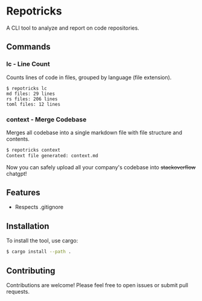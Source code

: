 # Repotricks

A CLI tool to analyze and report on code repositories.

## Commands

### lc - Line Count

Counts lines of code in files, grouped by language (file extension).

```
$ repotricks lc
md files: 29 lines
rs files: 206 lines
toml files: 12 lines
```

### context - Merge Codebase

Merges all codebase into a single markdown file with file structure and contents.

```bash
$ repotricks context
Context file generated: context.md
```

Now you can safely upload all your company's codebase into ~~stackoverflow~~ chatgpt!

## Features

- Respects .gitignore

## Installation

To install the tool, use cargo:

```bash
$ cargo install --path .
```

## Contributing

Contributions are welcome! Please feel free to open issues or submit pull requests.
